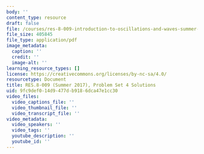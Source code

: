 ```yaml
---
body: ''
content_type: resource
draft: false
file: /courses/res-8-009-introduction-to-oscillations-and-waves-summer-2017/mitres_8_009su17_soln_4.pdf
file_size: 405845
file_type: application/pdf
image_metadata:
  caption: ''
  credit: ''
  image-alt: ''
learning_resource_types: []
license: https://creativecommons.org/licenses/by-nc-sa/4.0/
resourcetype: Document
title: RES.8-009 (Summer 2017), Problem Set 4 Solutions
uid: 9fc9def0-14d9-477d-b918-6dca47e1cc30
video_files:
  video_captions_file: ''
  video_thumbnail_file: ''
  video_transcript_file: ''
video_metadata:
  video_speakers: ''
  video_tags: ''
  youtube_description: ''
  youtube_id: ''
---
```


